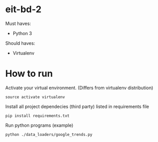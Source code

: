# eit-bd-2

Must haves:

* Python 3

Should haves:

* Virtualenv


# How to run

Activate your virtual environment. (Differs from virtualenv distribution)
```
source activate virtualenv
```
Install all project dependecies (third party) listed in requirements file
```
pip install requirements.txt
```
Run python programs (example)
```
python ./data_loaders/google_trends.py
```